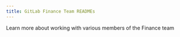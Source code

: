 ```yaml
---
title: GitLab Finance Team READMEs
---
```

Learn more about working with various members of the Finance team
